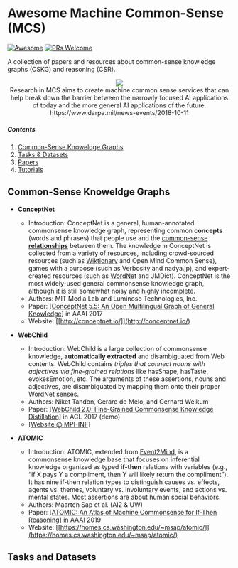 # Awesome Machine Common-Sense (MCS)
[![Awesome](https://cdn.rawgit.com/sindresorhus/awesome/d7305f38d29fed78fa85652e3a63e154dd8e8829/media/badge.svg)](https://github.com/sindresorhus/awesome)
[![PRs Welcome](https://img.shields.io/badge/PRs-welcome-brightgreen.svg?style=flat-square)](http://makeapullrequest.com)

A collection of papers and resources about common-sense knowledge graphs (CSKG) and reasoning (CSR). 

<p align="center">
  <img src="https://www.darpa.mil/DDM_Gallery/teaching-machines-619-316.jpg">
  <br><span>Research in MCS aims to create machine common sense services that can help break down the barrier between the narrowly focused AI applications of today and the more general AI applications of the future. <br> https://www.darpa.mil/news-events/2018-10-11</span>
</p>

##### Contents  

1. [Common-Sense Knoweldge Graphs](#cskgs)  
2. [Tasks & Datasets](#datasets)
3. [Papers](#papers)
4. [Tutorials](#tutorials)



## Common-Sense Knoweldge Graphs
- **ConceptNet**
  - Introduction: ConceptNet is a general, human-annotated commonsense knowledge graph, representing common **concepts** (words and phrases) that people use and the [common-sense **relationships**](https://github.com/commonsense/conceptnet5/wiki/Relations) between them. The knowledge in ConceptNet is collected from a variety of resources, including crowd-sourced resources (such as [Wiktionary](https://www.wiktionary.org/) and Open Mind Common Sense), games with a purpose (such as Verbosity and nadya.jp), and expert-created resources (such as [WordNet](https://wordnet.princeton.edu/) and JMDict). ConceptNet is the most widely-used general commonsense knowledge graph, although it is still somewhat noisy and highly incomplete. 
  - Authors: MIT Media Lab and Luminoso Technologies, Inc.
  - Paper: [[ConceptNet 5.5: An Open Multilingual Graph of General Knowledge]](https://arxiv.org/abs/1612.03975) in AAAI 2017
  - Website: [[http://conceptnet.io/]](http://conceptnet.io/)


- **WebChild**
  - Introduction: WebChild is a large collection of commonsense knowledge, **automatically extracted** and disambiguated from Web contents. WebChild contains _triples that connect nouns with adjectives via fine-grained relations_ like hasShape, hasTaste, evokesEmotion, etc. The arguments of these assertions, nouns and adjectives, are disambiguated by mapping them onto their proper WordNet senses.
  - Authors: Niket Tandon, Gerard de Melo, and Gerhard Weikum
  - Paper: [[WebChild 2.0: Fine-Grained Commonsense Knowledge Distillation]](http://people.mpi-inf.mpg.de/~ntandon/papers/tandon-acl2017-demo.pdf) in ACL 2017 (demo)
  - [[Website @ MPI-INF]](https://www.mpi-inf.mpg.de/departments/databases-and-information-systems/research/yago-naga/webchild/)
  
  
- **ATOMIC**
  - Introduction: ATOMIC, extended from [Event2Mind](https://uwnlp.github.io/event2mind/), is a commonsense knowledge base that focuses on inferential knowledge organized as typed **if-then** relations with variables (e.g., “if X pays Y a compliment, then Y will likely return the compliment”). It has nine if-then relation types to distinguish causes vs. effects, agents vs. themes, voluntary vs. involuntary events, and actions vs. mental states. Most assertions are about human social behaviors. 
  - Authors: Maarten Sap et al. (AI2 & UW)
  - Paper: [[ATOMIC: An Atlas of Machine Commonsense for If-Then Reasoning]](https://arxiv.org/pdf/1811.00146.pdf)  in AAAI 2019
  - Website: [[https://homes.cs.washington.edu/~msap/atomic/]](https://homes.cs.washington.edu/~msap/atomic/)
  
## Tasks and Datasets

